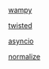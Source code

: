
[wampy][]

[twisted][]

[asyncio][]

[normalize][]

[wampy]: http://ksdaemon.github.io/wampy.js/
[twisted]: https://twistedmatrix.com/trac/
[asyncio]: https://docs.python.org/3/library/asyncio.html
[normalize]: https://github.com/necolas/normalize.css
